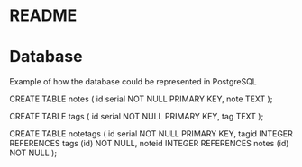 # README

# Database

Example of how the database could be represented in PostgreSQL

CREATE TABLE notes (
id serial NOT NULL PRIMARY KEY,
note TEXT
);

CREATE TABLE tags (
id serial NOT NULL PRIMARY KEY,
tag TEXT
);

CREATE TABLE notetags (
id serial NOT NULL PRIMARY KEY,
tagid INTEGER REFERENCES tags (id) NOT NULL,
noteid INTEGER REFERENCES notes (id) NOT NULL
);
